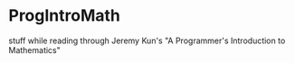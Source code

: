 # ProgIntroMath
stuff while reading through Jeremy Kun's "A Programmer's Introduction to Mathematics"
